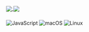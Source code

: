 
<a href="https://github.com/anuraghazra/github-readme-stats">
  <img align="center" src="https://github-readme-stats.vercel.app/api?username=Jamie-233&count_private=true&show_icons=true&theme=light" />
</a>
<a href="https://github.com/anuraghazra/convoychat">
  <img align="center" src="https://github-readme-stats.vercel.app/api/top-langs/?username=Jamie-233&langs_count=8&theme=light&count_private=true&layout=compact&hide=javascript,html,css,CoffeeScript" />
</a>


###

![JavaScript](https://img.shields.io/badge/-JavaScript-192133?logo=JavaScript)
![macOS](https://img.shields.io/badge/-MacOS-192133?logo=macos)
![Linux](https://img.shields.io/badge/-Linux-192133?logo=Linux)
